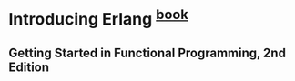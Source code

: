 # Introducing Erlang <sup>[book]</sup>
## Getting Started in Functional Programming, 2nd Edition

  [book]: http://shop.oreilly.com/product/0636920056690.do
